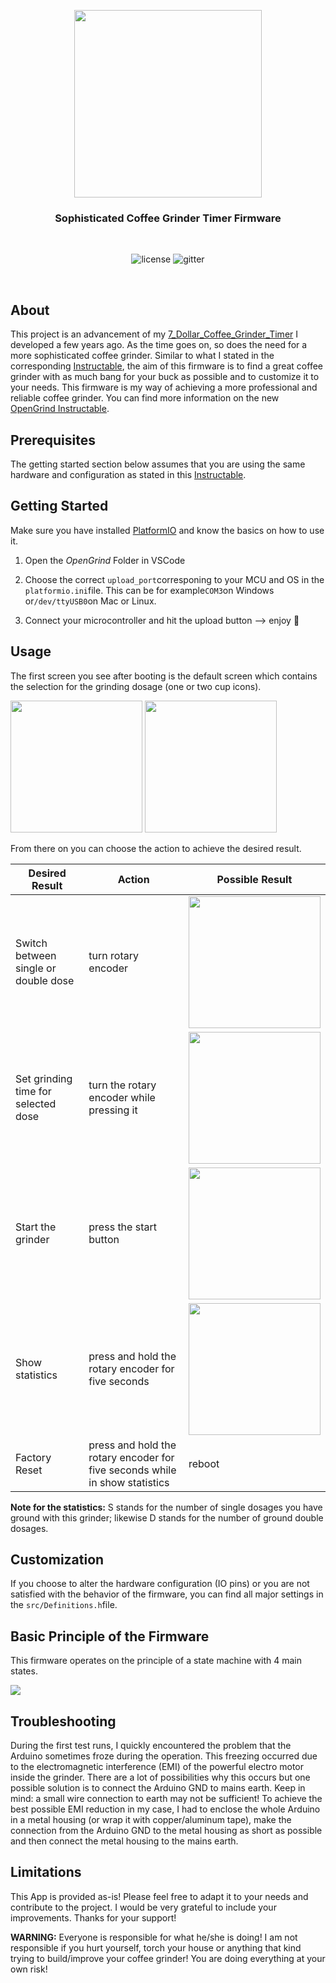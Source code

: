 <p align="center">
  <img width="300" src="assets/logo.png">
  <h3 align="center">Sophisticated Coffee Grinder Timer Firmware</h3></br>
  <p align="center">
    <img alt="license" src="https://img.shields.io/badge/license-GPL-blue">
  <img alt="gitter" src="https://img.shields.io/badge/language-C/C++-blue">
  </p>
</p>
<br>

## About

This project is an advancement of my [7_Dollar_Coffee_Grinder_Timer](https://github.com/GatCode/7_Dollar_Coffee_Grinder_Timer) I developed a few years ago. As the time goes on, so does the need for a more sophisticated coffee grinder. Similar to what I stated in the corresponding [Instructable](https://www.instructables.com/id/The-7-Coffee-Grinder-Timer/), the aim of this firmware is to find a great coffee grinder with as much bang for your buck as possible and to customize it to your needs. This firmware is my way of achieving a more professional and reliable coffee grinder. You can find more information on the new [OpenGrind Instructable](https://www.instructables.com/The-14-Sophisticated-Coffee-Grinder-Timer/).



## Prerequisites

The getting started section below assumes that you are using the same hardware and configuration as stated in this [Instructable](https://www.instructables.com/The-14-Sophisticated-Coffee-Grinder-Timer/).



## Getting Started

Make sure you have installed [PlatformIO](https://platformio.org/platformio-ide) and know the basics on how to use it.

1. Open the *OpenGrind* Folder in VSCode

2. Choose the correct `upload_port`corresponing to your MCU and OS in the `platformio.ini`file. This can be for example`COM3`on Windows or`/dev/ttyUSB0`on Mac or Linux.

3. Connect your microcontroller and hit the upload button --> enjoy 🎉



## Usage

The first screen you see after booting is the default screen which contains the selection for the grinding dosage (one or two cup icons).

<img title="" src="assets/singleCup.jpg" alt="" width="211"> <img title="" src="assets/doubleCup.jpg" alt="" width="211">

From there on you can choose the action to achieve the desired result.

| Desired Result                       | Action                                                                      | Possible Result                                              |
| ------------------------------------ | --------------------------------------------------------------------------- | ------------------------------------------------------------ |
| Switch between single or double dose | turn rotary encoder                                                         | <img title="" src="assets/doubleCup.jpg" alt="" width="211"> |
| Set grinding time for selected dose  | turn the rotary encoder while pressing it                                   | <img title="" src="assets/time.jpg" alt="" width="211">      |
| Start the grinder                    | press the start button                                                      | <img title="" src="assets/time.jpg" alt="" width="211">      |
| Show statistics                      | press and hold the rotary encoder for five seconds                          | <img title="" src="assets/stats.jpg" alt="" width="211">     |
| Factory Reset                        | press and hold the rotary encoder for five seconds while in show statistics | reboot                                                       |

**Note for the statistics:** S stands for the number of single dosages you have ground with this grinder; likewise D stands for the number of ground double dosages.



## Customization

If you choose to alter the hardware configuration (IO pins) or you are not satisfied with the behavior of the firmware, you can find all major settings in the `src/Definitions.h`file.



## Basic Principle of the Firmware

This firmware operates on the principle of a state machine with 4 main states.



![](assets/states.png)



## Troubleshooting

During the first test runs, I quickly encountered the problem that the Arduino sometimes froze during the operation. This freezing occurred due to the electromagnetic interference (EMI) of the powerful electro motor inside the grinder. There are a lot of possibilities why this occurs but one possible solution is to connect the Arduino GND to mains earth. Keep in mind: a small wire connection to earth may not be sufficient! To achieve the best possible EMI reduction in my case, I had to enclose the whole Arduino in a metal housing (or wrap it with copper/aluminum tape), make the connection from the Arduino GND to the metal housing as short as possible and then connect the metal housing to the mains earth.



## Limitations

This App is provided as-is!
Please feel free to adapt it to your needs and contribute to the project. I would be very grateful to include your improvements. Thanks for your support!




**WARNING:** Everyone is responsible for what he/she is doing! I am not responsible if you hurt yourself, torch your house or anything that kind trying to build/improve your coffee grinder! You are doing everything at your own risk!
